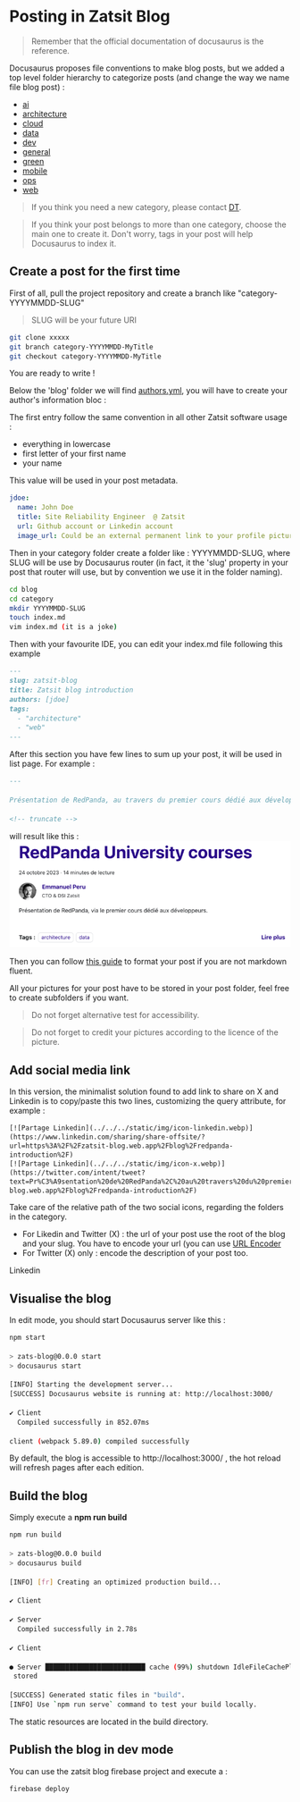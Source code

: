 # Posting in Zatsit Blog

> Remember that the official documentation of docusaurus is the reference.

Docusaurus proposes file conventions to make blog posts, but we added a top level folder hierarchy to categorize posts (and change the way we name file blog post) :

- [ai](blog%2Fai)
- [architecture](blog%2Farchitecture)
- [cloud](blog%2Fcloud)
- [data](blog%2Fdata)
- [dev](blog%2Fdev)
- [general](blog%2Fgeneral)
- [green](blog%2Fgreen)
- [mobile](blog%2Fmobile)
- [ops](blog%2Fops)
- [web](blog%2Fweb)

> If you think you need a new category, please contact [DT](mailto:dirtech@zatsit.fr).

> If you think your post belongs to more than one category, choose the main one to create it. 
> Don't worry, tags in your post will help Docusaurus to index it. 

## Create a post for the first time

First of all, pull the project repository and create a branch like "category-YYYYMMDD-SLUG"
> SLUG will be your future URI

```sh
git clone xxxxx
git branch category-YYYYMMDD-MyTitle
git checkout category-YYYYMMDD-MyTitle
```
You are ready to write !

Below the 'blog' folder we will find [authors.yml](./authors.yml), you will have to create your author's information bloc : 

The first entry follow the same convention in all other Zatsit software usage : 
- everything in lowercase
- first letter of your first name
- your name

This value will be used in your post metadata.

```yml
jdoe:
  name: John Doe
  title: Site Reliability Engineer  @ Zatsit
  url: Github account or Linkedin account
  image_url: Could be an external permanent link to your profile picture
```

Then in your category folder create a folder like : YYYYMMDD-SLUG, where SLUG will be use by 
Docusaurus router (in fact, it the 'slug' property in your post that router will use, 
but by convention we use it in the folder naming).


```sh
cd blog
cd category
mkdir YYYYMMDD-SLUG
touch index.md
vim index.md (it is a joke)
```
Then with your favourite IDE, you can edit your index.md file following this example

```md
---
slug: zatsit-blog
title: Zatsit blog introduction
authors: [jdoe]
tags: 
  - "architecture"
  - "web"
---
```

After this section you have few lines to sum up your post, it will be used in list page.
For example : 

```md
---

Présentation de RedPanda, au travers du premier cours dédié aux développeurs de la "RedPanda University".

<!-- truncate -->
```
will result like this : 
![Screenshot of the sumup in page list](./readme/posting-post-sumup.png "Screenshot of the sumup in page list")

Then you can follow [this guide](https://www.markdownguide.org/basic-syntax/) to format your post if you are not markdown fluent.

All your pictures for your post have to be stored in your post folder, feel free to create subfolders if you want.

> Do not forget alternative test for accessibility.

> Do not forget to credit your pictures according to the licence of the picture.

## Add social media link

In this version, the minimalist solution found to add link to share on X and Linkedin is to copy/paste this two lines, customizing the query attribute, for example : 
```
[![Partage Linkedin](../../../static/img/icon-linkedin.webp)](https://www.linkedin.com/sharing/share-offsite/?url=https%3A%2F%2Fzatsit-blog.web.app%2Fblog%2Fredpanda-introduction%2F)
[![Partage Linkedin](../../../static/img/icon-x.webp)](https://twitter.com/intent/tweet?text=Pr%C3%A9sentation%20de%20RedPanda%2C%20au%20travers%20du%20premier%20cours%20d%C3%A9di%C3%A9%20aux%20d%C3%A9veloppeurs%20de%20la%20%22RedPanda%20University%22%20que%20j%27ai%20suivi%2C%0Aje%20vous%20pr%C3%A9sente%20les%20grands%20principes%20et%20les%20premiers%20pas%20dans%20cet%20%C3%A9cosyst%C3%A8me&url=https%3A%2F%2Fzatsit-blog.web.app%2Fblog%2Fredpanda-introduction%2F)

```
Take care of the relative path of the two social icons, regarding the folders in the category.
- For Likedin and Twitter (X) : the url of your post use the root of the blog and your slug. You have to encode your url (you can use [URL Encoder](https://www.urlencoder.org/)
- For Twitter (X) only : encode the description of your post too.

Linkedin 

## Visualise the blog

In edit mode, you should start Docusaurus server like this : 

```sh
npm start

> zats-blog@0.0.0 start
> docusaurus start

[INFO] Starting the development server...
[SUCCESS] Docusaurus website is running at: http://localhost:3000/

✔ Client
  Compiled successfully in 852.07ms

client (webpack 5.89.0) compiled successfully
```

By default, the blog is accessible to http://localhost:3000/ , the hot reload will refresh pages after each edition.

## Build the blog

Simply execute a **npm run build**

```sh 
npm run build

> zats-blog@0.0.0 build
> docusaurus build

[INFO] [fr] Creating an optimized production build...

✔ Client

✔ Server
  Compiled successfully in 2.78s

✔ Client

● Server █████████████████████████ cache (99%) shutdown IdleFileCachePlugin
 stored

[SUCCESS] Generated static files in "build".
[INFO] Use `npm run serve` command to test your build locally.
```

The static resources are located in the build directory.

## Publish the blog in dev mode

You can use the zatsit blog firebase project and execute a : 

```sh
firebase deploy
```

